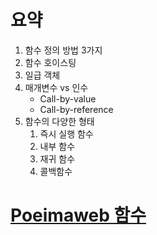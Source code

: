 # 요약
1. 함수 정의 방법 3가지
2. 함수 호이스팅
3. 일급 객체
4. 매개변수 vs 인수
    * Call-by-value
    * Call-by-reference
5. 함수의 다양한 형태
    1. 즉시 실행 함수
    2. 내부 함수
    3. 재귀 함수
    4. 콜백함수

# [Poeimaweb 함수](https://poiemaweb.com/js-function)
